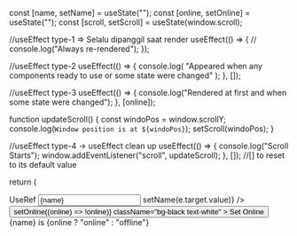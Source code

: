 const [name, setName] = useState("");
const [online, setOnline] = useState("");
const [scroll, setScroll] = useState(window.scroll);

//useEffect type-1 => Selalu dipanggil saat render
useEffect(() => {
// console.log("Always re-rendered");
});

//useEffect type-2
useEffect(() => {
console.log(
"Appeared when any components ready to use or some state were changed"
);
}, []);

//useEffect type-3
useEffect(() => {
console.log("Rendered at first and when some state were changed");
}, [online]);

function updateScroll() {
const windoPos = window.scrollY;
console.log(`Window position is at ${windoPos}`);
setScroll(windoPos);
}

//useEffect type-4 -> useEffect clean up
useEffect(() => {
console.log("Scroll Starts");
window.addEventListener("scroll", updateScroll);
}, []); //[] to reset to its default value

return (

<div className="h-[4000px]">
<Card>
<Card.Title>UseRef</Card.Title>
<Card.Body>
<Input value={name} onChange={(e) => setName(e.target.value)} />
<Button
onClick={() => setOnline((online) => !online)}
className="bg-black text-white" >
Set Online
</Button>
</Card.Body>
<Card.Footer>
{name} is {online ? "online" : "offline"}
</Card.Footer>
</Card>
</div>
